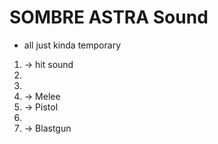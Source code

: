 # SOMBRE ASTRA Sound

- all just kinda temporary

1. -> hit sound
2.
3.
4. -> Melee
5. -> Pistol
6. 
7. -> Blastgun
